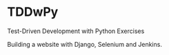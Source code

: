 # TDDwPy
Test-Driven Development with Python Exercises

Building a website with Django, Selenium and Jenkins.
